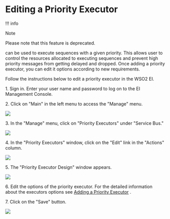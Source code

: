 # Editing a Priority Executor

!!! info

Note

Please note that this feature is deprecated.


can be used to execute sequences with a given priority. This allows user
to control the resources allocated to executing sequences and prevent
high priority messages from getting delayed and dropped. Once adding a
priority executor, you can edit it options according to new
requirements.

Follow the instructions below to edit a priority executor in the WSO2
EI.

1\. Sign in. Enter your user name and password to log on to the EI
Management Console.

2\. Click on "Main" in the left menu to access the "Manage" menu.

![](attachments/119131391/119131395.png)

3\. In the "Manage" menu, click on "Priority Executors" under "Service
Bus."

![](attachments/119131391/119131399.png)

4\. In the "Priority Executors" window, click on the "Edit" link in the
"Actions" column.

![](attachments/119131391/119131398.png)

5\. The "Priority Executor Design" window appears.

![](attachments/119131391/119131392.png)

6\. Edit the options of the priority executor. For the detailed
information about the executors options see [Adding a Priority
Executor](_Adding_a_Priority_Executor_) .

7\. Click on the "Save" button.

![](attachments/119131391/119131397.png)
